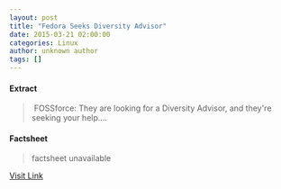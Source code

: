 ```yaml
---
layout: post
title: "Fedora Seeks Diversity Advisor"
date: 2015-03-21 02:00:00
categories: Linux
author: unknown author
tags: []
---
```



#### Extract
>&nbsp;FOSSforce: They are looking for a Diversity Advisor, and they're seeking your help....

#### Factsheet
>factsheet unavailable

[Visit Link](http://www.linuxtoday.com/upload/fedora-seeks-diversity-advisor-150320111010.html)


